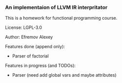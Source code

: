 ### An implementaion of LLVM IR interpritator

This is a homework for functional programming course.

License: LGPL-3.0

Author: Efremov Alexey

Features done (append only):

- Parser of factorial

Features in progress (and TODOs):

- Parser (need add global vars and maybe attributes)
